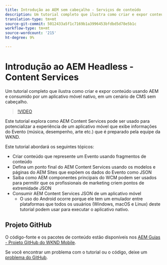 ```yaml
---
title: Introdução ao AEM sem cabeçalho - Serviços de conteúdo
description: Um tutorial completo que ilustra como criar e expor conteúdo usando o AEM Headless.
translation-type: tm+mt
source-git-commit: 5012433a5f1c7169b1a3996453bfdbd5d78e5b1c
workflow-type: tm+mt
source-wordcount: '215'
ht-degree: 9%

---
```



# Introdução ao AEM Headless - Content Services

Um tutorial completo que ilustra como criar e expor conteúdo usando AEM e consumido por um aplicativo móvel nativo, em um cenário de CMS sem cabeçalho.

>[!VIDEO](https://video.tv.adobe.com/v/28315/?quality=12&learn=on)

Este tutorial explora como AEM Content Services pode ser usado para potencializar a experiência de um aplicativo móvel que exibe informações do Evento (música, desempenho, arte etc.) que é preparado pela equipe da WKND.

Este tutorial abordará os seguintes tópicos:

* Criar conteúdo que represente um Evento usando fragmentos de conteúdo
* Defina um ponto final do AEM Content Services usando os modelos e páginas do AEM Sites que expõem os dados do Evento como JSON
* Saiba como AEM componentes principais do WCM podem ser usados para permitir que os profissionais de marketing criem pontos de extremidade JSON
* Consumir AEM Content Services JSON de um aplicativo móvel
   * O uso do Android ocorre porque ele tem um emulador entre plataformas que todos os usuários (Windows, macOS e Linux) deste tutorial podem usar para executar o aplicativo nativo.

## Projeto GitHub

O código-fonte e os pacotes de conteúdo estão disponíveis nos [AEM Guias - Projeto GitHub do WKND Mobile](https://github.com/adobe/aem-guides-wknd-mobile).

Se você encontrar um problema com o tutorial ou o código, deixe um [problema do GitHub](https://github.com/adobe/aem-guides-wknd-mobile/issues).
